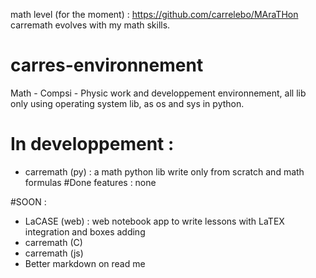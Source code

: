 math level (for the moment) : https://github.com/carrelebo/MAraTHon
carremath evolves with my math skills.

# carres-environnement
Math - Compsi - Physic work and developpement environnement, all lib only using operating system lib, as os and sys in python.

# In developpement :
- carremath (py) : a math python lib write only from scratch and math formulas
#Done features :
none

#SOON :
- LaCASE (web) : web notebook app to write lessons with LaTEX integration and boxes adding
- carremath (C)
- carremath (js)
- Better markdown on read me

